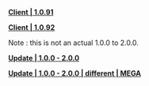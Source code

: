**[Client | 1.0.91](https://autopatchcnws.yuanshen.com/client_app/beta_pc/20201019_8c02d8401cd731cd/yuanshen_beta1.0.91.zip)**

**[Client | 1.0.92](https://autopatchcnws.yuanshen.com/client_app/beta_pc/20201022_e598984224098242/yuanshen_beta1.0.92.zip)**

Note : this is not an actual 1.0.0 to 2.0.0.

**[Update | 1.0.0 - 2.0.0](https://autopatchcnws.yuanshen.com/client_app/beta_update/hk4e_cn/1/game_1.0.0_2.0.0_diff_kxIBPbdY.zip)**

**[Update | 1.0.0 - 2.0.0 | different | MEGA](https://mega.nz/file/HAA00ArC#2KEdE8OVdtXFa06IVv86kpWIQbMn3APy-CcjGOWRoko)**
